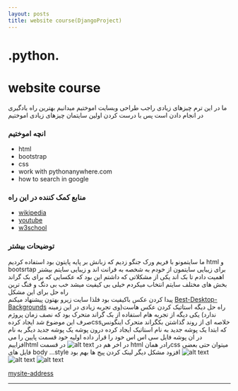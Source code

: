```yaml
---
layout: posts
title: website course(DjangoProject)
---
```

# .python.
# website course
 ما در این ترم چیزهای زیادی راجب طراحی وبسایت اموختیم 
 میدانیم بهترین راه یادگیری در انجام دادن است پس با درست کردن اولین سایتمان چیزهای زیادی اموختیم
### انچه اموختیم
- html
- bootstrap
- css
- work with pythonanywhere.com
- how to search in google
### منابع کمک کننده در این راه
* [wikipedia](https://www.wikipedia.org/)
* [youtube](https://www.youtube.com)
* [w3school](https://www.w3schools.com/)
### توضیحات بیشتر
ما سایتمونو با فریم ورک جنگو زدیم که زبانش بر پایه پایتون بود
استفاده کردیم html و bootsrtap   برای زیبایی سایتمون از 
 خودم به شخصه به فرانت اند و زیبایی سایتم بیشتر اهمیت دادم تا بک اند
 یکی از مشکلاتی که داشتم این بود که عکسایی که برای بک گراند بخش های مختلف سایتم انتخاب میکردم خیلی بی کیفیت میشد خب بی دنگ و فنگ ترین راه حل برای این مشکل  
 پیدا کردن عکس باکیفیت بود فلذا سایت زیرو بهتون پیشنهاد میکنم
 [Best-Desktop-Backgrounds](https://wallpapercave.com/best-mac-desktop-backgrounds)
 راه حل دیگه استاتیک کردن عکس هاست(وی تجربه زیادی در این زمینه ندارد)
 یکی دیگه از تجربه هام استفاده از بک گراند متحرک بود که نصف زمان پروژم صرف این موضوع شد
 ایجاد کردهcssخلاصه ای از روند گذاشتن بکگراند متحرک اینگونس که ابتدا یک پوشه جدید به نام استاتیک ایجاد کرده درون پوشه یک پوشه جدید دیگر به نام
در ان پوشه فایل سی اس اس خود را قرار داده
 اولیه خود  قسمت پایین را می افزاییمhtml در اخر هم در 
![alt text](../assets/images/32.jpg)
در قسمت html رادر همانcss میتوان حتی بعضی فایل های 
body ...style
افزود
مشکل دیگر لینک کردن پیج ها بهم بود
![alt text](../assets/images/29.jpg)
![alt text](../assets/images/30.jpg)
![alt text](../assets/images/31.jpg)


[mysite-address](http://401522115.pythonanywhere.com/members)

-----------------------------------------------------------------------